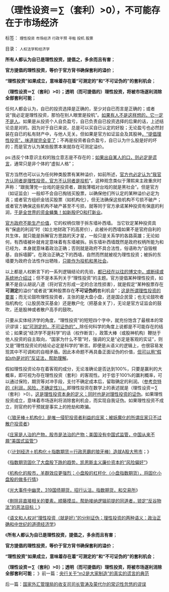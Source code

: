 # （理性设资＝∑（套利）&gt;0），不可能存在于市场经济

标签： `理性投资` `市场经济` `行政干预` `寻租` `投机` `股票` 

目录： `人权法学和经济学`

**所有人都认为自已是理性投资，提倡之，多余而且有害**；

**官方提倡的理性投资，等价于官方背书确保套利的溢价**；

**“理性投资”如果成立，意味着存在着“可测定的”和“不可证伪的”的套利机会**；

**（理性设资＝∑（套利）>0）；透明（而可提倡的）理性投资，将被市场逐利消除全部套利可能**；

任何人都会认为，自已的投资选择是正确的，至少对自已而言是正确的；或者说“我必定是理性投资，那怕在别人眼里是投机”。[如果有人不是这样想的，它一定不是人](../../../2010/1/21/人权是价值判断的原子单位.md)。如果是从投资个人自负盈亏，自已负责自已投资选择的后果的话，上述结论总是对的。因为对于自已来说，总是可以买自已认定的好股；无论盈亏也必然封装在自已的私有财产中，与他人无关。但如果是官方如证监会及其股神[，“提倡理性投资”，味道就完全变了](../../../2014/1/23/中国去年通胀只有2.6%，权威统计是否太荒谬了？.md)；不再是投资者自负盈亏，自已认为什么股是好的坏的；而是官方认为某些股票本来就存在可测定溢价。

ps:违反个体意识主权的独立意志是不存在的；[如果出自某人的口，则必定是谎言](../../../2009/6/26/无私信仰者人格安附？.md)，通常只是非个体的“虚拟人格”；

官方当然也可以认为任何种类股票有某种溢价，如前所述，[官方也必定认为“我官方认同者是理性投资，官方不认同者是投机](../../../2012/11/5/A股为什么圈钱？国企为什么特圈钱？长子继承权上市！.md)”。这种观念类似于薄熙来主政重庆时声称：“跟我薄党一台戏的是投资者，跟我薄唱对台戏的就是黑社会”。但是官方（如证监会）一般却不会自已掏钱买股票，以确保他们所认定的某种溢价必定为真；或者官方组织金钱买股票（如机构化），但无法确保这些机构不亏损不破产；或者官方确保这些机构不破产甚至不亏损，就等同于官方承诺某种投资有保底的利润，[于是全世界的资金蝇集！如新股IPO和打新业](../../../2014/1/22/新股上涨概念＝K常数&times;新股机构打新控筹比例&divide;新股流通盘.md)。

[官方政府不能生产价值](../../../2013/1/15/苏杭现象“信仰政府创造价值”的民粹！制造了“无限制加税”.md)，它的权柄仅限于拆东墙补西墙。
当它钦定某种投资具有“保底的利润”时（如土地财政下的高房价），此被补的西墙如果不是官府自利的共生体，就只能是拆解官方思路的天才星，一般只是关系学的各路英雄；无论如何，有西墙被补就肯定意味着有东墙被拆。拆东墙补西墙既然是政府权柄所能为和已经为，本身就意味着政治正确；否则就是政府不具合法性，俗语称为“自毁根基，自拆墙脚”。在政治正确之下的西墙，自然而然就被视为理性投资；被拆的东墙要为政府合法性作出牺牲，[只能作为投机和黑社会](../../../2012/9/5/幻想“黑市，灰色经济，腐败”能榨出额外税收.md)。

以上都是人权断言下的一系列逻辑结论的先验，[都已经在以往的博文中，或断续或系统地介绍过](../../../2011/5/20/股神专家们骂市场需要点逻辑.md)；但不是本系列关于“理性投资”的主题。官方提倡某种理性投资，如果不是自认胡说八道（将对官方形成一定的合法性损害），就是假定“某种股票存在**可测定**的溢价”或者说“某种股票存在**不可证伪的**套利机会”；[这是所谓理性投资的要害](../../../2008/9/20/理性投资无关大小盘.md)；而无论鼓吹理性投资者，主张的是大盘小盘，还是国企民营；也无论鼓吹者指机构化（让股民改买基金）还是散户化（把基金关了），无论是官方证监会的鼓吹，还是股神或者散户高手的鼓吹。

只要从实体经济学的角度，“理性投资”的短短四个字中，就充份饱含了最根本的常识谬误；[如“可测定的，不可证伪的”，](../../../2012/2/23/“测得准”的经济学都是伪科学.md)除任何科学的角度上说都是不可能存在的结论；如果说“经济学不是科学”的话（权作断言），政策大棒（或股神机构）鞭挞于他人投资的自主取向，“国家为什么不管”时，强调的又是“必定是客观的实证”，则又是“理性投资论的结论必定是科学的”断言。即便是从语义的逻辑上，也很容易发现其中不可调和的自相矛盾。因此本命题不再具备正面证伪的价值，[但可以用“假如sth是对的”反证法，帮助理解](../../../2013/4/7/假如扔开真理问假如……将是何等样的灾难？！.md)。

假如理性投资论存在着客观的成分，无论准确论是否达到100%，只要是赢利的大概率，即可视为存在理性投资（套利）的客观性。对于低于100%的赢利概率，可以通过保险，期货等对冲手段，支付不确定成本后，留取确定的利润。（[参考奈特的《利润，风险，不确定性》）。](../../../2009/4/3/流动性定律，风险利润和不确定性.md)即理性投资在数学上的表述就是（理性设资＝∑（套利）>0）。[这是理性投资本身的定义；同时也是对理性投资的证伪](../../../2012/11/12/中世纪的理财观念，对荷兰“郁金香投机”的妖魔化.md)。如果理性投资成立，意味着市场逐利将消除套利机会，而实现自我证伪。如果理性投资不成立，则官府的干预就是事实上的抢劫和欺骗。

《[（狼牙棒＋机构化）是唯一侵犯投资者利益的庄家；被妖魔化的所谓庄家只不过散户投资者](../../../2013/7/4/神奇国度的股市的庄家的真相.md)》

《[庄家是人治的产物，股市是法治的产物；美国没有中国式监管，中国从来不屑“美国式监管”](../../../2013/7/8/庄家是人治的产物，股市是法治的产物.md)》

《（[计划经济＋机构化＋指数期货＝行政恶霸的狼牙棒）造就A股大熊市](../../../2013/7/9/接近真相的徐小明先生仍存的误区.md)；》

《[指数期货固化了大盘股下跌的趋势，凯恩斯主义廉价资本的“风险偏好”](../../../2013/7/24/凯恩斯主义的大牛市和大萧条，大混蛋和大笨蛋.md)》

《[机构化的股市，羊群效应更强烈；小盘股的杠杆化（小盘指数期货），将固化小盘股的做多行情](../../../2013/7/25/机构市强烈的羊群效应和小盘股融券及杠杆化的后果.md)》

《[光大事件中幽灵，319国债期货，招行认沽，指数期货，和交易所](../../../2013/8/20/光大事件中幽灵，319国债期货，招行认沽，指数期货，和交易所.md)》

《[剔除非直接相关的要素，顺藤摸瓜，帮助接纳逻辑前提的同道者，锁定“反谷物法”的恶法目标；](../../../2014/1/27/实例演示“为什么机构期指一边倒造空”的逻辑的启示.md)》

《[语文和人权对“理性投资（就是好）”的分别证伪；理性投资的两种语义：政治正确和中世纪的道德经济学](../../../2014/1/27/理性投资的两种语义：政治正确和中世纪的道德经济学.md)》

《**所有人都认为自已是理性投资，提倡之，多余而且有害**；

**官方提倡的理性投资，等价于官方背书确保套利的溢价**；

**“理性投资”如果成立，意味着存在着“可测定的”和“不可证伪的”的套利机会**；

**（理性设资＝∑（套利）>0）；透明（而可提倡的）理性投资，将被市场逐利消除全部套利可能**； 》前一篇：[央行关于“m2是大家制造”的真实的谎言的典范](../../../2014/1/27/央行关于“m2是大家制造”的真实的谎言的典范.md)

后一篇：[国家外汇管理局的收支司司长管涛及蒙代尔的常识性忽悠的谬误](../../../2014/1/28/国家外汇管理局的收支司司长管涛及蒙代尔的常识性忽悠的谬误.md)